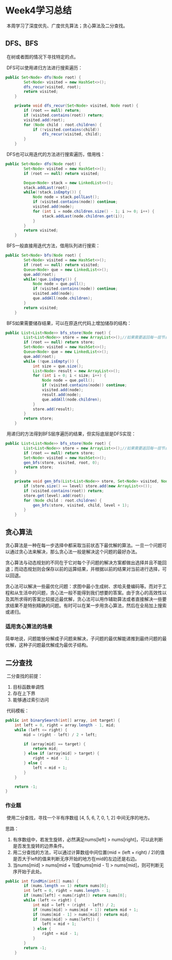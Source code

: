 # Week4学习总结

​        本周学习了深度优先、广度优先算法；贪心算法及二分查找。

## DFS、BFS

​        在树或者图的情况下寻找特定的点。

​        DFS可以使用递归方法进行搜索遍历：

```java
public Set<Node> dfs(Node root) {
        Set<Node> visited = new HashSet<>();
        dfs_recur(visited, root);
        return visited;
    }

    private void dfs_recur(Set<Node> visited, Node root) {
        if (root == null) return;
        if (visited.contains(root)) return;
        visited.add(root);
        for (Node child : root.children) {
            if (!visited.contains(child)) 
                dfs_recur(visited, child);
        }
    }
```

​        DFS也可以用迭代的方法进行搜索遍历，借用栈：

```java
public Set<Node> dfs(Node root) {
        Set<Node> visited = new HashSet<>();
        if (root == null) return visited;

        Deque<Node> stack = new LinkedList<>();
        stack.addLast(root);
        while(!stack.isEmpty()) {
            Node node = stack.pollLast();
            if (visited.contains(node)) continue;
            visited.add(node);
            for (int i = node.children.size() - 1; i >= 0; i++) {
                stack.addLast(node.children.get(i));
            }
        }
        return visited;
    }
```

​        BFS一般直接用迭代方法，借用队列进行搜索：

```java
public Set<Node> bfs(Node root) {
        Set<Node> visited = new HashSet<>();
        if (root == null) return visited;
        Queue<Node> que = new LinkedList<>();
        que.add(root);
        while(!que.isEmpty()) {
            Node node = que.poll();
            if (visited.contains(node)) continue;
            visited.add(node);
            que.addAll(node.children);
        }
        return visited;
    }
```

​        BFS如果需要储存结果，可以在原迭代代码上增加储存的结构：

```java
public List<List<Node>> bfs_store(Node root) {
        List<List<Node>> store = new ArrayList<>();//如果需要返回每一层节点
        if (root == null) return store;
        Set<Node> visited = new HashSet<>();
        Queue<Node> que = new LinkedList<>();
        que.add(root);
        while (!que.isEmpty()) {
            int size = que.size();
            List<Node> result = new ArrayList<>();
            for (int i = 0; i < size; i++) {
                Node node = que.poll();
                if (visited.contains(node)) continue;
                visited.add(node);
                result.add(node);
                que.addAll(node.children);
            }
            store.add(result);
        }
        return store;
    }
```

​        用递归的方法得到BFS层序遍历的结果，但实际底层是DFS实现：

```java
public List<List<Node>> bfs_store(Node root) {
        List<List<Node>> store = new ArrayList<>();//如果需要返回每一层节点
        if (root == null) return store;
        Set<Node> visited = new HashSet<>();
        gen_bfs(store, visited, root, 0);
        return store;
    }

    private void gen_bfs(List<List<Node>> store, Set<Node> visited, Node root, int level) {
        if (store.size() == level) store.add(new ArrayList<>());
        if (visited.contains(root)) return;
        store.get(level).add(root);
        for (Node child : root.children) {
            gen_bfs(store, visited, child, level + 1);
        }
    }
```



## 贪心算法

​        贪心算法是一种在每一步选择中都采取当前状态下最优解的算法。一旦一个问题可以通过贪心法来解决，那么贪心法一般是解决这个问题的最好办法。

​        贪心算法与动态规划的不同在于它对每个子问题的解决方案都做出选择并且不能回退；而动态规划则会保存以前的运算结果，并根据以前的结果对当前进行选择，可以回退。

​        贪心法可以解决一些最优化问题：求图中最小生成树、求哈夫曼编码等。而对于工程和从生活中的问题，贪心法一般不能得到我们想要的答案。由于贪心的高效性以及其所求得的答案比较接近最优解，贪心法可以用作辅助算法或者直接解决一些要求结果不是特别精确的问题。有时可以在某一步用贪心算法，然后在全局加上搜索或递归。

### 适用贪心算法的场景

​        简单地说，问题能够分解成子问题来解决，子问题的最优解能递推到最终问题的最优解，这种子问题最优解成为最优子结构。



## 二分查找

​        二分查找的前提：

1. 目标函数单调性	
2. 存在上下界
3. 能够通过索引访问

​        代码模板：

```java
public int binarySearch(int[] array, int target) {
    int left = 0, right = array.length - 1, mid;
    while (left <= right) {
        mid = (right - left) / 2 + left;

        if (array[mid] == target) {
            return mid;
        } else if (array[mid] > target) {
            right = mid - 1;
        } else {
            left = mid + 1;
        }
    }

    return -1;
}
```

### 作业题

​        使用二分查找，寻找一个半有序数组 [4, 5, 6, 7, 0, 1, 2] 中间无序的地方。

思路：

1. 有序数组中，若发生旋转，必然满足nums[left] > nums[right]，可以此判断是否发生旋转的边界条件。
2. 用二分查找的方法，可以通过计算数组中间位置(mid = (left + right) / 2)的值是否大于left的值来判断无序开始的地方在mid的左边还是右边。
3. 当nums[mid] > nums[mid + 1]或nums[mid - 1] > nums[mid]，则可判断无序开始于此处。

```java
public int findMin(int[] nums) {
        if (nums.length == 1) return nums[0];
        int left = 0, right = nums.length - 1;
        if (nums[left] < nums[right]) return nums[0];
        while (left <= right) {
            int mid = left + (right - left) / 2;
            if (nums[mid] > nums[mid + 1]) return mid + 1;
            if (nums[mid - 1] > nums[mid]) return mid;
            if (nums[mid] > nums[left]) {
                left = mid + 1;
            } else {
                right = mid - 1;
            }
        }
        return -1;
    }
```

